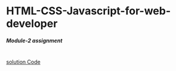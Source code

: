 # HTML-CSS-Javascript-for-web-developer
<h5>Module-2 assignment</h5><br>
<a href="https://nareshsuthar-1.github.io/HTML-CSS-Javascript-for-web-developer/module-2%20solution/" target="_blank">solution Code</a>
